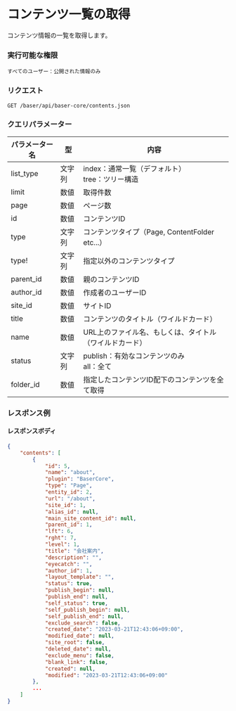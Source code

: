 # コンテンツ一覧の取得

コンテンツ情報の一覧を取得します。

### 実行可能な権限
```
すべてのユーザー：公開された情報のみ
```
 
### リクエスト
```
GET /baser/api/baser-core/contents.json
``` 

### クエリパラメーター

| パラメーター名   | 型   | 内容                                   |
|-----------|-----|--------------------------------------|
| list_type | 文字列 | index：通常一覧（デフォルト）<br>tree：ツリー構造      |
| limit     | 数値  | 取得件数                                 |
| page      | 数値  | ページ数                                 |
| id        | 数値  | コンテンツID                              |
| type      | 文字列 | コンテンツタイプ（Page, ContentFolder etc...） |
| type!     | 文字列 | 指定以外のコンテンツタイプ                        |
| parent_id | 数値  | 親のコンテンツID                            |
| author_id | 数値  | 作成者のユーザーID                           |
| site_id   | 数値  | サイトID                                |
| title     | 数値  | コンテンツのタイトル（ワイルドカード）                  |
| name      | 数値  | URL上のファイル名、もしくは、タイトル（ワイルドカード）        |
| status    | 文字列 | publish：有効なコンテンツのみ<br>all：全て         |
| folder_id | 数値  | 指定したコンテンツID配下のコンテンツを全て取得|

### レスポンス例
#### レスポンスボディ
```json
{
    "contents": [
        {
            "id": 5,
            "name": "about",
            "plugin": "BaserCore",
            "type": "Page",
            "entity_id": 2,
            "url": "/about",
            "site_id": 1,
            "alias_id": null,
            "main_site_content_id": null,
            "parent_id": 1,
            "lft": 6,
            "rght": 7,
            "level": 1,
            "title": "会社案内",
            "description": "",
            "eyecatch": "",
            "author_id": 1,
            "layout_template": "",
            "status": true,
            "publish_begin": null,
            "publish_end": null,
            "self_status": true,
            "self_publish_begin": null,
            "self_publish_end": null,
            "exclude_search": false,
            "created_date": "2023-03-21T12:43:06+09:00",
            "modified_date": null,
            "site_root": false,
            "deleted_date": null,
            "exclude_menu": false,
            "blank_link": false,
            "created": null,
            "modified": "2023-03-21T12:43:06+09:00"
        },
        ...
    ]
}

```
